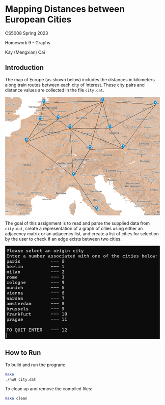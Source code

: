 # Mapping Distances between European Cities

CS5008 Spring 2023

Homework 9 - Graphs

Kay (Mengxian) Cai

## Introduction

The map of Europe (as shown below) includes the distances in kilometers along train routes between each city of interest.  These city pairs and distance values are collected in the file `city.dat`.

![map](./imgs/map.png)

The goal of this assignment is to read and parse the supplied data from `city.dat`, create a representation of a graph of cities using either an adjacency matrix or an adjacency list, and create a list of cities for selection by the user to check if an edge exists between two cities. 

![list](./imgs/userview.png)

## How to Run
To build and run the program:
```bash
make
./hw9 city.dat
```

To clean up and remove the compiled files:
```bash
make clean
```